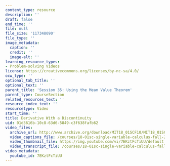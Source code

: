 ```yaml
---
content_type: resource
description: ''
draft: false
end_time: ''
file: null
file_size: '117348090'
file_type: ''
image_metadata:
  caption: ''
  credit: ''
  image-alt: ''
learning_resource_types:
- Problem-solving Videos
license: https://creativecommons.org/licenses/by-nc-sa/4.0/
ocw_type: ''
optional_tab_title: ''
optional_text: ''
parent_title: 'Session 35: Using the Mean Value Theorem'
parent_type: CourseSection
related_resources_text: ''
resource_index_text: ''
resourcetype: Video
start_time: ''
title: Derivative With a Discontinuity
uid: 01d3616b-10c8-63d6-5849-c3f638fafb62
video_files:
  archive_url: http://www.archive.org/download/MIT18_01SCF10/MIT18_01SCF10Rec_28_300k.mp4
  video_captions_file: /courses/18-01sc-single-variable-calculus-fall-2010/1fd7c63a2ce157a5b704e9cc3d4890bf_7EKztFcTiUU.vtt
  video_thumbnail_file: https://img.youtube.com/vi/7EKztFcTiUU/default.jpg
  video_transcript_file: /courses/18-01sc-single-variable-calculus-fall-2010/28b4181edb3e71d68837493207a00bf4_7EKztFcTiUU.pdf
video_metadata:
  youtube_id: 7EKztFcTiUU
---
```


